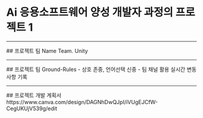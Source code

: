 # **Ai 응용소프트웨어 양성 개발자 과정의 프로젝트 1**
<hr>
## 프로젝트 팀 Name 
Team. Unity
<hr>
## 프로젝트 팀 Ground-Rules
- 상호 존중, 언어선택 신중
- 팀 채널 활용 실시간 변동사항 기록
<hr>
## 프로젝트 개발 계획서
  https://www.canva.com/design/DAGNhDwQJpI/iVUgEJCfW-CegUKUjV539g/edit
